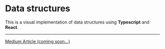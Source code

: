 # Data structures

This is a visual implementation of data structures using **Typescript** and **React**.

---

[Medium Article (coming soon...)]()